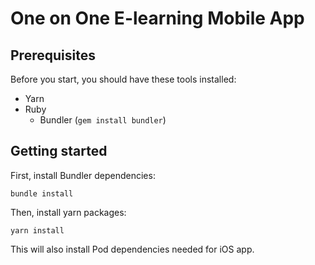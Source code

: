 # One on One E-learning Mobile App
## Prerequisites
Before you start, you should have these tools installed:
* Yarn
* Ruby
  * Bundler (`gem install bundler`)
## Getting started
First, install Bundler dependencies:
```
bundle install
```
Then, install yarn packages:
```
yarn install
```
This will also install Pod dependencies needed for iOS app.